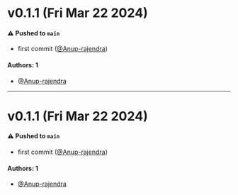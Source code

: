 # v0.1.1 (Fri Mar 22 2024)

#### ⚠️ Pushed to `main`

- first commit ([@Anup-rajendra](https://github.com/Anup-rajendra))

#### Authors: 1

- [@Anup-rajendra](https://github.com/Anup-rajendra)

---

# v0.1.1 (Fri Mar 22 2024)

#### ⚠️ Pushed to `main`

- first commit ([@Anup-rajendra](https://github.com/Anup-rajendra))

#### Authors: 1

- [@Anup-rajendra](https://github.com/Anup-rajendra)
